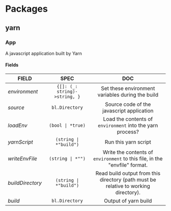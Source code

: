 # Packages

## yarn

### App
A javascript application built by Yarn

#### Fields
| FIELD              | SPEC                              | DOC                                                                                   |
| -------------      |:-------------:                    |:-------------:                                                                        |
|*environment*       |``{[]: (_: string)->string, }``    |Set these environment variables during the build                                       |
|*source*            |``bl.Directory``                   |Source code of the javascript application                                              |
|*loadEnv*           |``(bool \| *true)``                |Load the contents of `environment` into the yarn process?                              |
|*yarnScript*        |``(string \| *"build")``           |Run this yarn script                                                                   |
|*writeEnvFile*      |``(string \| *"")``                |Write the contents of `environment` to this file, in the "envfile" format.             |
|*buildDirectory*    |``(string \| *"build")``           |Read build output from this directory (path must be relative to working directory).    |
|*build*             |``bl.Directory``                   |Output of yarn build                                                                   |
